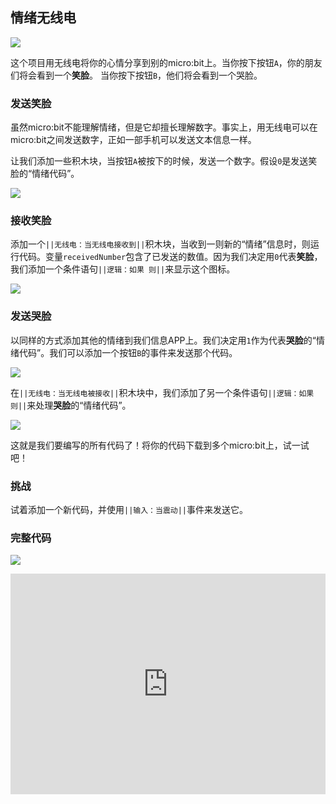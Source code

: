 ## 情绪无线电

![](https://i.imgur.com/wkP2X5J.png)

这个项目用无线电将你的心情分享到别的micro:bit上。当你按下按钮`A`，你的朋友们将会看到一个**笑脸**。 当你按下按钮`B`，他们将会看到一个哭脸。

### 发送笑脸

虽然micro:bit不能理解情绪，但是它却擅长理解数字。事实上，用无线电可以在micro:bit之间发送数字，正如一部手机可以发送文本信息一样。

让我们添加一些积木块，当按钮`A`被按下的时候，发送一个数字。假设`0`是发送笑脸的“情绪代码”。

![](https://i.imgur.com/RyfOTCW.png)

### 接收笑脸

添加一个`||无线电：当无线电接收到||`积木块，当收到一则新的“情绪”信息时，则运行代码。变量`receivedNumber`包含了已发送的数值。因为我们决定用`0`代表**笑脸**，我们添加一个条件语句`||逻辑：如果 则||`来显示这个图标。

![](https://i.imgur.com/JB8lvwh.png)

### 发送哭脸

以同样的方式添加其他的情绪到我们信息APP上。我们决定用`1`作为代表**哭脸**的“情绪代码”。我们可以添加一个按钮`B`的事件来发送那个代码。

![](https://i.imgur.com/mrrIepP.png)

在`||无线电：当无线电被接收||`积木块中，我们添加了另一个条件语句`||逻辑：如果 则||`来处理**哭脸**的“情绪代码”。

![](https://i.imgur.com/wvXYpwD.png)

这就是我们要编写的所有代码了！将你的代码下载到多个micro:bit上，试一试吧！

### 挑战

试着添加一个新代码，并使用`||输入：当震动||`事件来发送它。

### 完整代码

![](https://i.imgur.com/CqKxsoK.png)

<div style="position:relative;height:0;padding-bottom:70%;overflow:hidden;"><iframe style="position:absolute;top:0;left:0;width:100%;height:100%;" src="https://makecode.microbit.org/#pub:_LwsbHvdu1XPA" frameborder="0" sandbox="allow-popups allow-forms allow-scripts allow-same-origin"></iframe></div>



